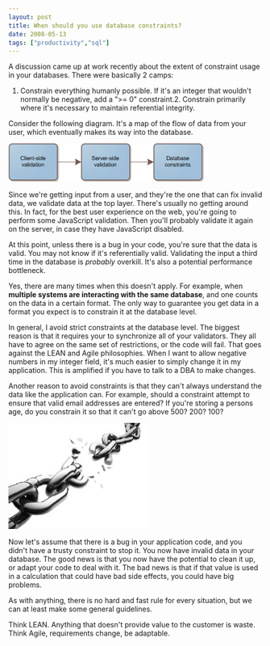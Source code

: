 ```yaml
---
layout: post
title: When should you use database constraints?
date: 2008-05-13
tags: ["productivity","sql"]
---
```


A discussion came up at work recently about the extent of constraint usage in your databases. There were basically 2 camps:

1.  Constrain everything humanly possible. If it's an integer that wouldn't normally be negative, add a &quot;>= 0&quot; constraint.2.  Constrain primarily where it's necessary to maintain referential integrity.  

Consider the following diagram. It's a map of the flow of data from your user, which eventually makes its way into the database.

![Validation Layers](validation-layers.gif)&#160; 

Since we're getting input from a user, and they're the one that can fix invalid data, we validate data at the top layer. There's usually no getting around this. In fact, for the best user experience on the web, you're going to perform some JavaScript validation. Then you'll probably validate it again on the server, in case they have JavaScript disabled.

At this point, unless there is a bug in your code, you're sure that the data is valid. You may not know if it's referentially valid. Validating the input a third time in the database is _probably_ overkill. It's also a potential performance bottleneck.

Yes, there are many times when this doesn't apply. For example, when **multiple systems are interacting with the same database**, and one counts on the data in a certain format. The only way to guarantee you get data in a format you expect is to constrain it at the database level.

In general, I avoid strict constraints at the database level. The biggest reason is that it requires your to synchronize all of your validators. They all have to agree on the same set of restrictions, or the code will fail. That goes against the LEAN and Agile philosophies. When I want to allow negative numbers in my integer field, it's much easier to simply change it in my application. This is amplified if you have to talk to a DBA to make changes.

Another reason to avoid constraints is that they can't always understand the data like the application can. For example, should a constraint attempt to ensure that valid email addresses are entered? If you're storing a persons age, do you constrain it so that it can't go above 500? 200? 100?

![iStock_000005716223XSmall](istock-000005716223xsmall.jpg) 

Now let's assume that there is a bug in your application code, and you didn't have a trusty constraint to stop it. You now have invalid data in your database. The good news is that you now have the potential to clean it up, or adapt your code to deal with it. The bad news is that if that value is used in a calculation that could have bad side effects, you could have big problems.

As with anything, there is no hard and fast rule for every situation, but we can at least make some general guidelines.

Think LEAN. Anything that doesn't provide value to the customer is waste. Think Agile, requirements change, be adaptable.